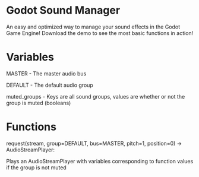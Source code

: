 # Godot Sound Manager
An easy and optimized way to manage your sound effects in the Godot Game Engine!
Download the demo to see the most basic functions in action!

# Variables

MASTER - The master audio bus

DEFAULT - The default audio group

muted_groups - Keys are all sound groups, values are whether or not the group is muted (booleans)

# Functions
request(stream, group=DEFAULT, bus=MASTER, pitch=1, position=0) -> AudioStreamPlayer:

Plays an AudioStreamPlayer with variables corresponding to function values if the group is not muted


